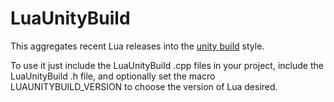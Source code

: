 # LuaUnityBuild

This aggregates recent Lua releases into the [unity build][1] style.

To use it just include the LuaUnityBuild .cpp files in your project, include the
LuaUnityBuild .h file, and optionally set the macro LUAUNITYBUILD_VERSION to
choose the version of Lua desired.

[1]: http://buffered.io/posts/the-magic-of-unity-builds "The Magic of Unity Builds"
